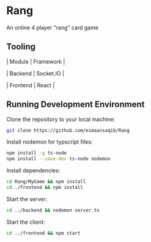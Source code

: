 # Rang

An online 4 player "rang" card game

## Tooling

|  Module  | Framework |

| Backend  | Socket.IO |

| Frontend |   React   |

## Running Development Environment

Clone the repository to your local machine:

```bash
git clone https://github.com/eimaansaqib/Rang
```

Install nodemon for typscript files:
```bash
npm install -g ts-node
npm install --save-dev ts-node nodemon
```

Install dependencies:

```bash
cd Rang/MyGame && npm install
cd ./frontend && npm install
```

Start the server:

```bash
cd ../backend && nodemon server.ts
```

Start the client:

```bash
cd ../frontend && npm start
```
